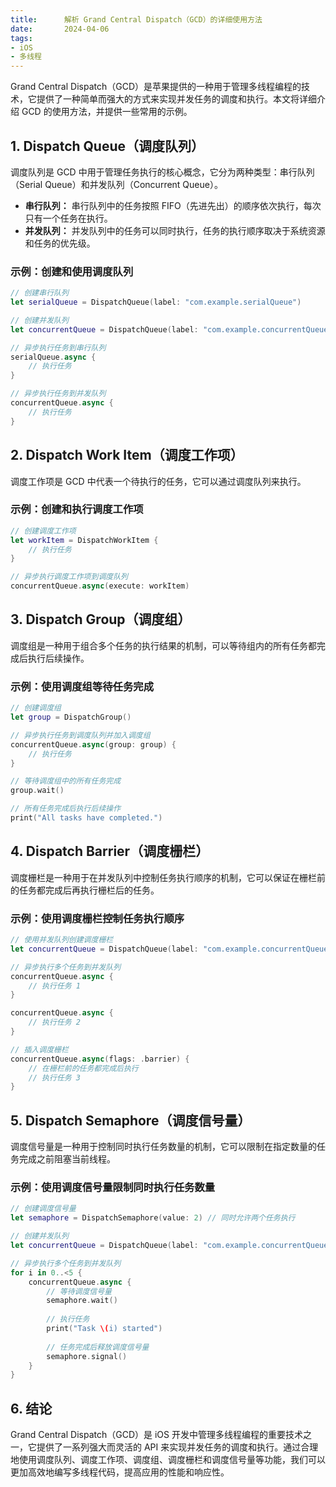 ```yaml
---
title:      解析 Grand Central Dispatch（GCD）的详细使用方法
date:       2024-04-06
tags:
- iOS
- 多线程
--- 
```



Grand Central Dispatch（GCD）是苹果提供的一种用于管理多线程编程的技术，它提供了一种简单而强大的方式来实现并发任务的调度和执行。本文将详细介绍 GCD 的使用方法，并提供一些常用的示例。

## 1. Dispatch Queue（调度队列）

调度队列是 GCD 中用于管理任务执行的核心概念，它分为两种类型：串行队列（Serial Queue）和并发队列（Concurrent Queue）。

- **串行队列：** 串行队列中的任务按照 FIFO（先进先出）的顺序依次执行，每次只有一个任务在执行。
- **并发队列：** 并发队列中的任务可以同时执行，任务的执行顺序取决于系统资源和任务的优先级。

### 示例：创建和使用调度队列

```swift
// 创建串行队列
let serialQueue = DispatchQueue(label: "com.example.serialQueue")

// 创建并发队列
let concurrentQueue = DispatchQueue(label: "com.example.concurrentQueue", attributes: .concurrent)

// 异步执行任务到串行队列
serialQueue.async {
    // 执行任务
}

// 异步执行任务到并发队列
concurrentQueue.async {
    // 执行任务
}
```

## 2. Dispatch Work Item（调度工作项）

调度工作项是 GCD 中代表一个待执行的任务，它可以通过调度队列来执行。

### 示例：创建和执行调度工作项

```swift
// 创建调度工作项
let workItem = DispatchWorkItem {
    // 执行任务
}

// 异步执行调度工作项到调度队列
concurrentQueue.async(execute: workItem)
```

## 3. Dispatch Group（调度组）

调度组是一种用于组合多个任务的执行结果的机制，可以等待组内的所有任务都完成后执行后续操作。

### 示例：使用调度组等待任务完成

```swift
// 创建调度组
let group = DispatchGroup()

// 异步执行任务到调度队列并加入调度组
concurrentQueue.async(group: group) {
    // 执行任务
}

// 等待调度组中的所有任务完成
group.wait()

// 所有任务完成后执行后续操作
print("All tasks have completed.")
```

## 4. Dispatch Barrier（调度栅栏）

调度栅栏是一种用于在并发队列中控制任务执行顺序的机制，它可以保证在栅栏前的任务都完成后再执行栅栏后的任务。

### 示例：使用调度栅栏控制任务执行顺序

```swift
// 使用并发队列创建调度栅栏
let concurrentQueue = DispatchQueue(label: "com.example.concurrentQueue", attributes: .concurrent)

// 异步执行多个任务到并发队列
concurrentQueue.async {
    // 执行任务 1
}

concurrentQueue.async {
    // 执行任务 2
}

// 插入调度栅栏
concurrentQueue.async(flags: .barrier) {
    // 在栅栏前的任务都完成后执行
    // 执行任务 3
}
```

## 5. Dispatch Semaphore（调度信号量）

调度信号量是一种用于控制同时执行任务数量的机制，它可以限制在指定数量的任务完成之前阻塞当前线程。

### 示例：使用调度信号量限制同时执行任务数量

```swift
// 创建调度信号量
let semaphore = DispatchSemaphore(value: 2) // 同时允许两个任务执行

// 创建并发队列
let concurrentQueue = DispatchQueue(label: "com.example.concurrentQueue", attributes: .concurrent)

// 异步执行多个任务到并发队列
for i in 0..<5 {
    concurrentQueue.async {
        // 等待调度信号量
        semaphore.wait()
        
        // 执行任务
        print("Task \(i) started")
        
        // 任务完成后释放调度信号量
        semaphore.signal()
    }
}
```

## 6. 结论

Grand Central Dispatch（GCD）是 iOS 开发中管理多线程编程的重要技术之一，它提供了一系列强大而灵活的 API 来实现并发任务的调度和执行。通过合理地使用调度队列、调度工作项、调度组、调度栅栏和调度信号量等功能，我们可以更加高效地编写多线程代码，提高应用的性能和响应性。